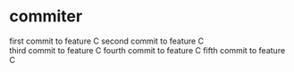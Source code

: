 # commiter
first commit to feature C
second commit to feature C  
third commit to feature C
fourth commit to feature C
fifth commit to feature C
